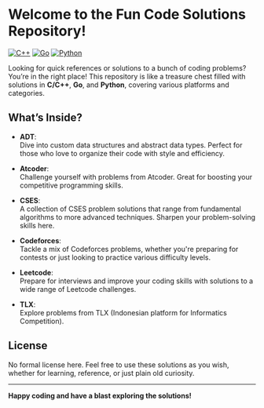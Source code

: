 # Welcome to the Fun Code Solutions Repository!

[![C++](https://img.shields.io/badge/C++-17-blue.svg?style=flat&logo=c%2B%2B)](http://www.cplusplus.com/)
[![Go](https://img.shields.io/badge/Go-1.18-blue.svg?style=flat&logo=go)](https://golang.org/)
[![Python](https://img.shields.io/badge/Python-3.9-blue.svg?style=flat&logo=python)](https://www.python.org/)

Looking for quick references or solutions to a bunch of coding problems? You’re in the right place! This repository is like a treasure chest filled with solutions in **C/C++**, **Go**, and **Python**, covering various platforms and categories.

## What’s Inside?

- **ADT**:  
  Dive into custom data structures and abstract data types. Perfect for those who love to organize their code with style and efficiency.

- **Atcoder**:  
  Challenge yourself with problems from Atcoder. Great for boosting your competitive programming skills.

- **CSES**:  
  A collection of CSES problem solutions that range from fundamental algorithms to more advanced techniques. Sharpen your problem-solving skills here.

- **Codeforces**:  
  Tackle a mix of Codeforces problems, whether you're preparing for contests or just looking to practice various difficulty levels.

- **Leetcode**:  
  Prepare for interviews and improve your coding skills with solutions to a wide range of Leetcode challenges.

- **TLX**:  
  Explore problems from TLX (Indonesian platform for Informatics Competition).


## License

No formal license here. Feel free to use these solutions as you wish, whether for learning, reference, or just plain old curiosity.

---

**Happy coding and have a blast exploring the solutions!**
